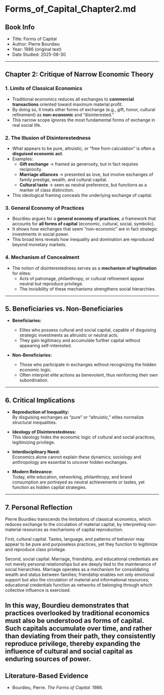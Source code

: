 # Forms_of_Capital_Chapter2.md

## Book Info
- Title: Forms of Capital  
- Author: Pierre Bourdieu  
- Year: 1986 (original text)  
- Date Studied: 2025-08-30  

---

## Chapter 2: Critique of Narrow Economic Theory

### 1. Limits of Classical Economics
- Traditional economics reduces all exchanges to **commercial transactions** oriented toward maximum material profit.  
- By doing so, it treats other forms of exchange (e.g., gift, honor, cultural refinement) as **non-economic** and “disinterested.”  
- This narrow scope ignores the most fundamental forms of exchange in real social life.  

### 2. The Illusion of Disinterestedness
- What appears to be pure, altruistic, or “free from calculation” is often a **disguised economic act**.  
- Examples:  
  - **Gift exchange** → framed as generosity, but in fact requires reciprocity.  
  - **Marriage alliances** → presented as love, but involve exchanges of family prestige, wealth, and cultural capital.  
  - **Cultural taste** → seen as neutral preference, but functions as a marker of class distinction.  
- This ideological framing conceals the underlying exchange of capital.  

### 3. General Economy of Practices
- Bourdieu argues for a **general economy of practices**, a framework that accounts for **all forms of capital** (economic, cultural, social, symbolic).  
- It shows how exchanges that seem “non-economic” are in fact strategic investments in social power.  
- This broad lens reveals how inequality and domination are reproduced beyond monetary markets.  

### 4. Mechanism of Concealment
- The notion of disinterestedness serves as a **mechanism of legitimation** for elites:  
  - Acts of patronage, philanthropy, or cultural refinement appear neutral but reproduce privilege.  
  - The invisibility of these mechanisms strengthens social hierarchies.  

---

## 5. Beneficiaries vs. Non-Beneficiaries
- **Beneficiaries:**  
  - Elites who possess cultural and social capital, capable of disguising strategic investments as altruistic or neutral acts.  
  - They gain legitimacy and accumulate further capital without appearing self-interested.  

- **Non-Beneficiaries:**  
  - Those who participate in exchanges without recognizing the hidden economic logic.  
  - Often interpret elite actions as benevolent, thus reinforcing their own subordination.  

---

## 6. Critical Implications
- **Reproduction of Inequality:**  
  By disguising exchanges as “pure” or “altruistic,” elites normalize structural inequalities.  

- **Ideology of Disinterestedness:**  
  This ideology hides the economic logic of cultural and social practices, legitimizing privilege.  

- **Interdisciplinary Need:**  
  Economics alone cannot explain these dynamics; sociology and anthropology are essential to uncover hidden exchanges.  

- **Modern Relevance:**  
  Today, elite education, networking, philanthropy, and brand consumption are portrayed as neutral achievements or tastes, yet function as hidden capital strategies.  

---

## 7. Personal Reflection
Pierre Bourdieu transcends the limitations of classical economics, which reduces exchange to the circulation of material capital, by interpreting non-material resources as mechanisms of capital reproduction.

First, cultural capital. Tastes, language, and patterns of behavior may appear to be pure and purposeless practices, yet they function to legitimize and reproduce class privilege.

Second, social capital. Marriage, friendship, and educational credentials are not merely personal relationships but are deeply tied to the maintenance of social hierarchies. Marriage operates as a mechanism for consolidating wealth and status between families; friendship enables not only emotional support but also the circulation of material and informational resources; educational credentials function as networks of belonging through which collective influence is exercised.

In this way, Bourdieu demonstrates that practices overlooked by traditional economics must also be understood as forms of capital. Such capitals accumulate over time, and rather than deviating from their path, they consistently reproduce privilege, thereby expanding the influence of cultural and social capital as enduring sources of power.
---

## Literature-Based Evidence
- Bourdieu, Pierre. *The Forms of Capital*. 1986.  
